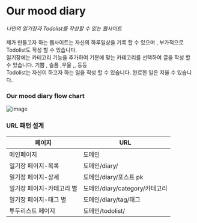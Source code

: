 # Our mood diary 
<i>나만의 일기장과 Todolist를 작성할 수 있는 웹사이트</i> <br><br>
제가 만들고자 하는 웹사이트는 자신의 하루일상을 기록 할 수 있으며 , 부가적으로 Todolist도 작성 할 수 있습니다. <br>
일기장에는 카테고리 기능을 추가하여 기분에 맞는 카테고리를 선택하여 글을 작성 할 수 있습니다. 기쁨 , 슬픔 ,우울 ,, 등등 <br>
Todolist는 자신이 하고자 하는 일을 작성 할 수 있습니다. 완료한 일은 지울 수 있습니다.  

<h3>Our mood diary flow chart</h3> 

![image](https://user-images.githubusercontent.com/82064490/174488023-b0bf73cf-0e32-4abb-9e6a-d4bb24b213f0.png)


<h3>URL 패턴 설계</h3>


|  페이지  	|  URL   	|
|---	|---	|
|  메인페이지     	|  도메인   	|
|  일기장 페이지-목록  	|  도메인/diary/  	|
|  일기장 페이지-상세  	| 도메인/diary/포스트 pk   	|
|  일기장 페이지-카테고리 별 	|  도메인/diary/category/카테고리   	|
|  일기장 페이지-태그 별 	|  도메인/diary/tag/태그   	|
|   투두리스트 페이지 	|  도메인/todolist/   	|


  


